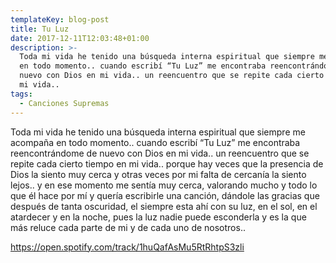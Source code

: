 ```yaml
---
templateKey: blog-post
title: Tu Luz
date: 2017-12-11T12:03:48+01:00
description: >-
  Toda mi vida he tenido una búsqueda interna espiritual que siempre me acompaña
  en todo momento.. cuando escribí “Tu Luz” me encontraba reencontrándome de
  nuevo con Dios en mi vida.. un reencuentro que se repite cada cierto tiempo en
  mi vida.. 
tags:
  - Canciones Supremas
---
```

Toda mi vida he tenido una búsqueda interna espiritual que siempre me acompaña en todo momento.. cuando escribí “Tu Luz” me encontraba reencontrándome de nuevo con Dios en mi vida.. un reencuentro que se repite cada cierto tiempo en mi vida.. porque hay veces que la presencia de Dios la siento muy cerca y otras veces por mi falta de cercanía la siento lejos.. y en ese momento me sentía muy cerca, valorando mucho y todo lo que él hace por mí y quería escribirle una canción, dándole las gracias que después de tanta oscuridad, el siempre esta ahí con su luz, en el sol, en el atardecer y en la noche, pues la luz nadie puede esconderla y es la que más reluce cada parte de mi y de cada uno de nosotros..

<https://open.spotify.com/track/1huQafAsMu5RtRhtpS3zli>
